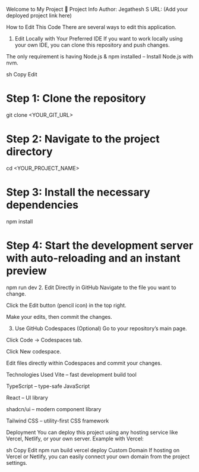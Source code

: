 Welcome to My Project 🚀
Project Info
Author: Jegathesh S
URL: (Add your deployed project link here)

How to Edit This Code
There are several ways to edit this application.

1. Edit Locally with Your Preferred IDE
If you want to work locally using your own IDE, you can clone this repository and push changes.

The only requirement is having Node.js & npm installed – Install Node.js with nvm.

sh
Copy
Edit
# Step 1: Clone the repository
git clone <YOUR_GIT_URL>

# Step 2: Navigate to the project directory
cd <YOUR_PROJECT_NAME>

# Step 3: Install the necessary dependencies
npm install

# Step 4: Start the development server with auto-reloading and an instant preview
npm run dev
2. Edit Directly in GitHub
Navigate to the file you want to change.

Click the Edit button (pencil icon) in the top right.

Make your edits, then commit the changes.

3. Use GitHub Codespaces (Optional)
Go to your repository’s main page.

Click Code → Codespaces tab.

Click New codespace.

Edit files directly within Codespaces and commit your changes.

Technologies Used
Vite – fast development build tool

TypeScript – type-safe JavaScript

React – UI library

shadcn/ui – modern component library

Tailwind CSS – utility-first CSS framework

Deployment
You can deploy this project using any hosting service like Vercel, Netlify, or your own server.
Example with Vercel:

sh
Copy
Edit
npm run build
vercel deploy
Custom Domain
If hosting on Vercel or Netlify, you can easily connect your own domain from the project settings.

